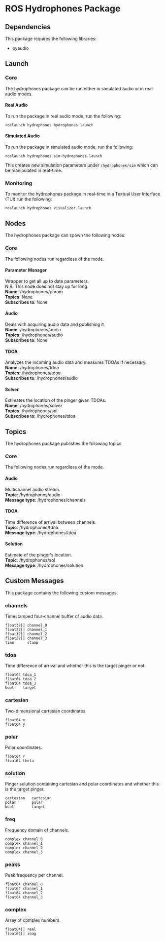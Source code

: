 ROS Hydrophones Package
=======================

Dependencies
------------
This package requires the following libraries:
* pyaudio

Launch
------
### Core
The hydrophones package can be run either in simulated audio or in real audio modes.
#### Real Audio
To run the package in real audio mode, run the following:
```
roslaunch hydrophones hydrophones.launch
```
#### Simulated Audio
To run the package in simulated audio mode, run the following:
```
roslaunch hydrophones sim-hydrophones.launch
```
This creates new simulation parameters under `/hydrophones/sim` which can be manipulated in real-time.
### Monitoring
To monitor the hydrophones package in real-time in a Textual User Interface (TUI) run the following:
```
roslaunch hydrophones visualizer.launch
```
Nodes
-----
The hydrophones package can spawn the following nodes:
### Core
The following nodes run regardless of the mode.
#### Parameter Manager
Wrapper to get all up to date parameters.  
N.B. This node does not stay up for long.  
**Name**: /hydrophones/param  
**Topics**: None  
**Subscribes to**: None  
#### Audio
Deals with acquiring audio data and publishing it.  
**Name**: /hydrophones/audio  
**Topics**: /hydrophones/audio  
**Subscribes to**: None  
#### TDOA
Analyzes the incoming audio data and measures TDOAs if necessary.  
**Name**: /hydrophones/tdoa  
**Topics**: /hydrophones/tdoa  
**Subscribes to**: /hydrophones/audio  
#### Solver
Estimates the location of the pinger given TDOAs.  
**Name**: /hydrophones/solver  
**Topics**: /hydrophones/sol  
**Subscribes to**: /hydrophones/tdoa  

Topics
------
The hydrophones package publishes the following topics:
### Core
The following nodes run regardless of the mode.
#### Audio
Multichannel audio stream.  
**Topic**: /hydrophones/audio  
**Message type**: /hydrophones/channels  
#### TDOA
Time difference of arrival between channels.  
**Topic**: /hydrophones/tdoa  
**Message type**: /hydrophones/tdoa  
#### Solution
Estimate of the pinger's location.  
**Topic**: /hydrophones/sol  
**Message type**: /hydrophones/solution  

Custom Messages
---------------
This package contains the following custom messages:
### channels
Timestamped four-channel buffer of audio data.
```
float32[] channel_0
float32[] channel_1
float32[] channel_2
float32[] channel_3
time      stamp
```
### tdoa
Time difference of arrival and whether this is the target pinger or not.
```
float64 tdoa_1
float64 tdoa_2
float64 tdoa_3
bool    target
```
### cartesian
Two-dimensional cartesian coordinates.
```
float64 x
float64 y
```
### polar
Polar coordinates.
```
float64 r
float64 theta
```
### solution
Pinger solution containing cartesian and polar coordinates and whether this is the target pinger.
```
cartesian   cartesian
polar       polar
bool        target
```
### freq
Frequency domain of channels.
```
complex channel_0
complex channel_1
complex channel_2
complex channel_3
```
### peaks
Peak frequency per channel.
```
float64 channel_0
float64 channel_1
float64 channel_2
float64 channel_3
```
### complex
Array of complex numbers.
```
float64[] real
float64[] imag
```
